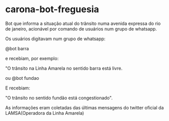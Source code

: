 # carona-bot-freguesia
Bot que informa a situação atual do trânsito numa avenida expressa do rio de janeiro, acionável por comando de usuários num grupo de whatsapp.

Os usuários digitavam num grupo de whatsapp:

@bot barra

e recebiam, por exemplo:

"O trânsito na Linha Amarela no sentido barra está livre.

ou @bot fundao

E recebiam:

"O trânsito no sentido fundão está congestionado".

As informações eram coletadas das últimas mensagens do twitter oficial da LAMSA(Operadora da Linha Amarela)
